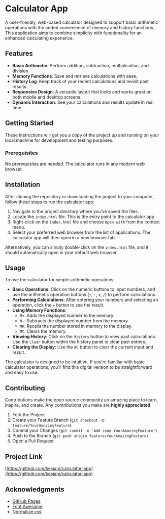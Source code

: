# Calculator App

A user-friendly, web-based calculator designed to support basic arithmetic operations with the added convenience of memory and history functions. This application aims to combine simplicity with functionality for an enhanced calculating experience.

## Features

- **Basic Arithmetic**: Perform addition, subtraction, multiplication, and division.
- **Memory Functions**: Save and retrieve calculations with ease.
- **History Log**: Keep track of your recent calculations and revisit past results.
- **Responsive Design**: A versatile layout that looks and works great on both mobile and desktop screens.
- **Dynamic Interaction**: See your calculations and results update in real time.

## Getting Started

These instructions will get you a copy of the project up and running on your local machine for development and testing purposes.

### Prerequisites

No prerequisites are needed. The calculator runs in any modern web browser.

## Installation

After cloning the repository or downloading the project to your computer, follow these steps to run the calculator app:

1. Navigate to the project directory where you've saved the files.
2. Locate the `index.html` file. This is the entry point to the calculator app.
3. Right-click on the `index.html` file and choose `Open with` from the context menu.
4. Select your preferred web browser from the list of applications. The calculator app will then open in a new browser tab.

Alternatively, you can simply double-click on the `index.html` file, and it should automatically open in your default web browser.

## Usage

To use the calculator for simple arithmetic operations:

- **Basic Operations**: Click on the numeric buttons to input numbers, and use the arithmetic operation buttons (`+`, `-`, `x`, `/`) to perform calculations.
- **Performing Calculations**: After entering your numbers and selecting an operation, click the `=` button to see the result.
- **Using Memory Functions**:
  - `M+`: Adds the displayed number to the memory.
  - `M-`: Subtracts the displayed number from the memory.
  - `MR`: Recalls the number stored in memory to the display.
  - `MC`: Clears the memory.
- **Viewing History**: Click on the `History` button to view past calculations. Use the `Clear` button within the history panel to clear past entries.
- **Clearing the Display**: Use the `AC` button to clear the current input and result.

The calculator is designed to be intuitive. If you're familiar with basic calculator operations, you'll find this digital version to be straightforward and easy to use.

## Contributing

Contributions make the open source community an amazing place to learn, inspire, and create. Any contributions you make are **highly appreciated**.

1. Fork the Project
2. Create your Feature Branch (`git checkout -b feature/YourAmazingFeature`)
3. Commit your Changes (`git commit -m 'Add some YourAmazingFeature'`)
4. Push to the Branch (`git push origin feature/YourAmazingFeature`)
5. Open a Pull Request

## Project Link

[https://github.com/kesjam/calculator-app](https://github.com/kesjam/calculator-app)

## Acknowledgments

- [GitHub Pages](https://pages.github.com)
- [Font Awesome](https://fontawesome.com)
- [Normalize.css](https://necolas.github.io/normalize.css/)

